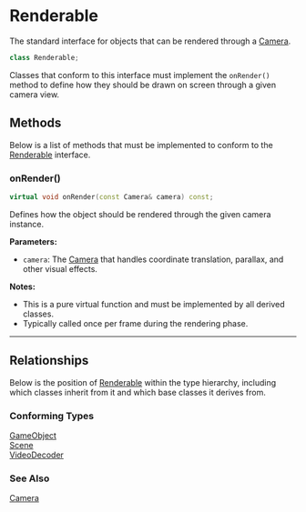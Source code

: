 # Renderable
The standard interface for objects that can be rendered
through a [Camera](Camera.md).

```c++
class Renderable;
```

Classes that conform to this interface must implement the
`onRender()` method to define how they should be drawn
on screen through a given camera view.

## Methods
Below is a list of methods that must be implemented to
conform to the [Renderable](Renderable.md) interface.

### onRender()

```c++
virtual void onRender(const Camera& camera) const;
```

Defines how the object should be rendered through the
given camera instance.

**Parameters:**
- `camera`: The [Camera](Camera.md) that handles coordinate translation, parallax, and other visual effects.

**Notes:**
- This is a pure virtual function and must be implemented by all derived classes.
- Typically called once per frame during the rendering phase.

---

## Relationships
Below is the position of [Renderable](Renderable.md)
within the type hierarchy, including which classes inherit
from it and which base classes it derives from.

### Conforming Types
[GameObject](GameObject.md) <br>
[Scene](Scene.md) <br>
[VideoDecoder](VideoDecoder.md)

### See Also 
[Camera](Camera.md)
